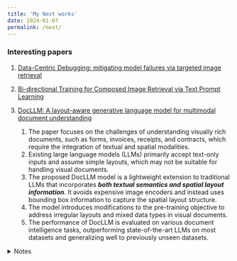 ```yaml
---
title: 'My Next works'
date: 2024-01-07
permalink: /next/
---
```


### Interesting papers



1. [Data-Centric Debugging: mitigating model failures via targeted image retrieval](https://openaccess.thecvf.com/content/WACV2024/papers/Singla_Data-Centric_Debugging_Mitigating_Model_Failures_via_Targeted_Image_Retrieval_WACV_2024_paper.pdf)

1. [Bi-directional Training for Composed Image Retrieval via Text Prompt Learning
](https://openaccess.thecvf.com/content/WACV2024/papers/Liu_Bi-Directional_Training_for_Composed_Image_Retrieval_via_Text_Prompt_Learning_WACV_2024_paper.pdf)

1. [
DocLLM: A layout-aware generative language model for multimodal document understanding](https://arxiv.org/pdf/2401.00908.pdf)


    1. The paper focuses on the challenges of understanding visually rich documents, such as forms, invoices, receipts, and contracts, which require the integration of textual and spatial modalities.
    1. Existing large language models (LLMs) primarily accept text-only inputs and assume simple layouts, which may not be suitable for handling visual documents.
    1. The proposed DocLLM model is a lightweight extension to traditional LLMs that incorporates ***both textual semantics and spatial layout information***. It avoids expensive image encoders and instead uses bounding box information to capture the spatial layout structure.
    1. The model introduces modifications to the pre-training objective to address irregular layouts and mixed data types in visual documents.
    1. The performance of DocLLM is evaluated on various document intelligence tasks, outperforming state-of-the-art LLMs on most datasets and generalizing well to previously unseen datasets.

<details>
<summary>Notes</summary>
&emsp; 
	
Here is the notes

&emsp; 
</details>